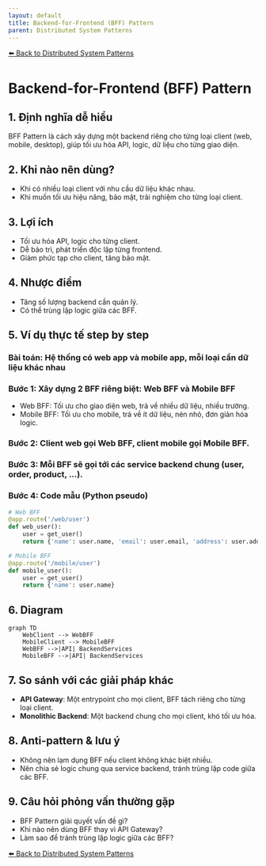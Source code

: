 ```yaml
---
layout: default
title: Backend-for-Frontend (BFF) Pattern
parent: Distributed System Patterns
---
```


[⬅️ Back to Distributed System Patterns](/system-design-pattern/distributed)

# Backend-for-Frontend (BFF) Pattern

## 1. Định nghĩa dễ hiểu
BFF Pattern là cách xây dựng một backend riêng cho từng loại client (web, mobile, desktop), giúp tối ưu hóa API, logic, dữ liệu cho từng giao diện.

## 2. Khi nào nên dùng?
- Khi có nhiều loại client với nhu cầu dữ liệu khác nhau.
- Khi muốn tối ưu hiệu năng, bảo mật, trải nghiệm cho từng loại client.

## 3. Lợi ích
- Tối ưu hóa API, logic cho từng client.
- Dễ bảo trì, phát triển độc lập từng frontend.
- Giảm phức tạp cho client, tăng bảo mật.

## 4. Nhược điểm
- Tăng số lượng backend cần quản lý.
- Có thể trùng lặp logic giữa các BFF.

## 5. Ví dụ thực tế step by step
### Bài toán: Hệ thống có web app và mobile app, mỗi loại cần dữ liệu khác nhau

### Bước 1: Xây dựng 2 BFF riêng biệt: Web BFF và Mobile BFF
- Web BFF: Tối ưu cho giao diện web, trả về nhiều dữ liệu, nhiều trường.
- Mobile BFF: Tối ưu cho mobile, trả về ít dữ liệu, nén nhỏ, đơn giản hóa logic.

### Bước 2: Client web gọi Web BFF, client mobile gọi Mobile BFF.

### Bước 3: Mỗi BFF sẽ gọi tới các service backend chung (user, order, product, ...).

### Bước 4: Code mẫu (Python pseudo)
```python
# Web BFF
@app.route('/web/user')
def web_user():
    user = get_user()
    return {'name': user.name, 'email': user.email, 'address': user.address}

# Mobile BFF
@app.route('/mobile/user')
def mobile_user():
    user = get_user()
    return {'name': user.name}
```

## 6. Diagram
```mermaid
graph TD
    WebClient --> WebBFF
    MobileClient --> MobileBFF
    WebBFF -->|API| BackendServices
    MobileBFF -->|API| BackendServices
```

## 7. So sánh với các giải pháp khác
- **API Gateway**: Một entrypoint cho mọi client, BFF tách riêng cho từng loại client.
- **Monolithic Backend**: Một backend chung cho mọi client, khó tối ưu hóa.

## 8. Anti-pattern & lưu ý
- Không nên lạm dụng BFF nếu client không khác biệt nhiều.
- Nên chia sẻ logic chung qua service backend, tránh trùng lặp code giữa các BFF.

## 9. Câu hỏi phỏng vấn thường gặp
- BFF Pattern giải quyết vấn đề gì?
- Khi nào nên dùng BFF thay vì API Gateway?
- Làm sao để tránh trùng lặp logic giữa các BFF?

[⬅️ Back to Distributed System Patterns](/system-design-pattern/distributed) 